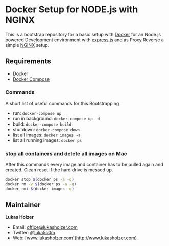 # Docker Setup for NODE.js with NGINX

This is a bootstrap repository for a basic setup with [Docker](https://docs.docker.com/) for an Node.js powered Development environment with [express.js](http://expressjs.com/) and as Proxy Reverse a simple [NGINX](https://www.nginx.com/resources/wiki/) setup.


## Requirements

- [Docker](http://docker.com)
- [Docker Compose](http://docs.docker.com/compose/)





### Commands

A short list of useful commands for this Bootstrapping

- run: `docker-compose up`
- run in background: `docker-compose up -d`
- build: `docker-compose build`
- shutdown: `docker-compose down`
- list all images: `docker images -a`
- list all running images: `docker ps`

### stop all containers and delete all images on Mac

After this commands every image and container has to be pulled again and created.
Clean reset if the hard drive is messed up.

``` bash
docker stop $(docker ps -a -q)
docker rm -v $(docker ps -a -q)
docker rmi $(docker images -q)
```

## Maintainer

**Lukas Holzer**

* Email: <office@lukasholzer.com>
* Twitter: [@luka5c0m](https://twitter.com/luka5c0m)
* Web: [www.lukasholzer.com](http://www.lukasholzer.com)